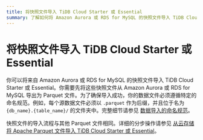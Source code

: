```yaml
---
title: 将快照文件导入 TiDB Cloud Starter 或 Essential
summary: 了解如何将 Amazon Aurora 或 RDS for MySQL 的快照文件导入 TiDB Cloud Starter 或 Essential。
---
```


# 将快照文件导入 TiDB Cloud Starter 或 Essential

你可以将来自 Amazon Aurora 或 RDS for MySQL 的快照文件导入 TiDB Cloud Starter 或 Essential。你需要先将这些快照文件从 Amazon Aurora 或 RDS for MySQL 导出为 Parquet 文件。为了确保导入成功，你的数据文件必须遵循特定的命名规范。例如，每个源数据文件必须以 `.parquet` 作为后缀，并且位于名为 `{db_name}.{table_name}/` 的文件夹中。完整细节请参见 [数据导入的命名规范](/tidb-cloud/naming-conventions-for-data-import.md)。

快照文件的导入流程与其他 Parquet 文件相同。详细的分步操作请参见 [从云存储将 Apache Parquet 文件导入 TiDB Cloud Starter 或 Essential](/tidb-cloud/import-parquet-files-serverless.md)。